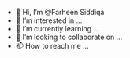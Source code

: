 - 👋 Hi, I’m @Farheen Siddiqa
- 👀 I’m interested in ...
- 🌱 I’m currently learning ...
- 💞️ I’m looking to collaborate on ...
- 📫 How to reach me ...

<!---
FarheenSiddiqa/FarheenSiddiqa is a ✨ special ✨ repository because its `README.md` (this file) appears on your GitHub profile.
You can click the Preview link to take a look at your changes.
--->
